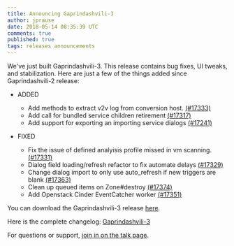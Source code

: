 ```yaml
---
title: Announcing Gaprindashvili-3
author: jprause
date: 2018-05-14 08:35:39 UTC
comments: true
published: true
tags: releases announcements
---
```


We've just built Gaprindashvili-3. This release contains bug fixes, UI tweaks, and stabilization.
Here are just a few of the things added since Gaprindashvili-2 release:

- ADDED
  * Add methods to extract v2v log from conversion host. [(#17333)](https://github.com/ManageIQ/manageiq/pull/17333)
  * Add call for bundled service children retirement [(#17317)](https://github.com/ManageIQ/manageiq/pull/17317)
  * Add support for exporting an importing service dialogs [(#17241)](https://github.com/ManageIQ/manageiq/pull/17241)

- FIXED 
  * Fix the issue of defined analyisis profile missed in vm scanning. [(#17331)](https://github.com/ManageIQ/manageiq/pull/17331)
  * Dialog field loading/refresh refactor to fix automate delays [(#17329)](https://github.com/ManageIQ/manageiq/pull/17329)
  * Change dialog import to only use auto_refresh if new triggers are blank [(#17363)](https://github.com/ManageIQ/manageiq/pull/17363)
  * Clean up queued items on Zone#destroy [(#17374)](https://github.com/ManageIQ/manageiq/pull/17374)
  * Add Openstack Cinder EventCatcher worker [(#17351)](https://github.com/ManageIQ/manageiq/pull/17351)

You can download the Gaprindashvili-3 release [here](http://manageiq.org/download/).

Here is the complete changelog:
[Gaprindashvili-3](https://github.com/ManageIQ/manageiq/blob/gaprindashvili/CHANGELOG.md)

For questions or support,
[join in on the talk page](http://talk.manageiq.org/).
